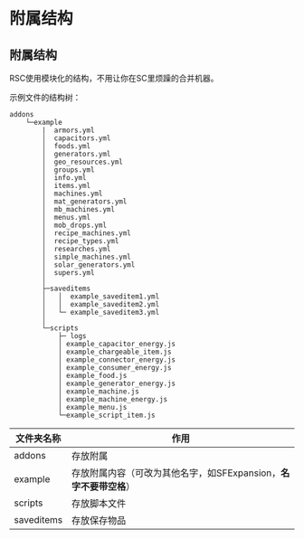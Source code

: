 # 附属结构

## 附属结构

RSC使用模块化的结构，不用让你在SC里烦躁的合并机器。  

示例文件的结构树：

```tree
addons
    └─example
        |  armors.yml
        │  capacitors.yml
        │  foods.yml
        │  generators.yml
        │  geo_resources.yml
        │  groups.yml
        │  info.yml
        │  items.yml
        │  machines.yml
        │  mat_generators.yml
        │  mb_machines.yml
        │  menus.yml
        │  mob_drops.yml
        │  recipe_machines.yml
        │  recipe_types.yml
        │  researches.yml
        │  simple_machines.yml
        │  solar_generators.yml
        │  supers.yml
        │
        ├─saveditems
        │   │  example_saveditem1.yml
        │   │  example_saveditem2.yml
        │   └─ example_saveditem3.yml
        │
        └─scripts
            ├─ logs
            │ example_capacitor_energy.js
            │ example_chargeable_item.js
            │ example_connector_energy.js
            │ example_consumer_energy.js
            │ example_food.js
            │ example_generator_energy.js
            │ example_machine.js
            │ example_machine_energy.js
            │ example_menu.js
            └─example_script_item.js
```

| 文件夹名称      | 作用     |
| ---------- | ------ |
| addons     | 存放附属   |
| example    | 存放附属内容（可改为其他名字，如SFExpansion，**名字不要带空格**） |
| scripts    | 存放脚本文件 |
| saveditems | 存放保存物品 |
